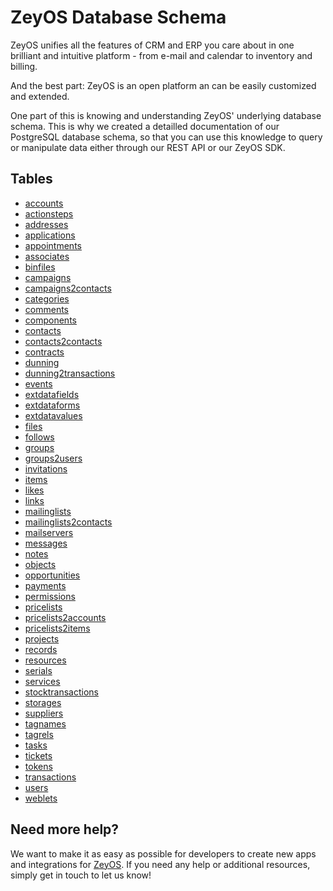 ZeyOS Database Schema
=====================

ZeyOS unifies all the features of CRM and ERP you care about in one brilliant and intuitive
platform - from e-mail and calendar to inventory and billing.

And the best part: ZeyOS is an open platform an can be easily customized and extended.

One part of this is knowing and understanding ZeyOS' underlying database schema. This is why
we created a detailled documentation of our PostgreSQL database schema, so that you
can use this knowledge to query or manipulate data either through our REST API or
our ZeyOS SDK.


Tables
------

* [accounts](http://schema.zeyos.com/tables/accounts.html)
* [actionsteps](http://schema.zeyos.com/tables/actionsteps.html)
* [addresses](http://schema.zeyos.com/tables/addresses.html)
* [applications](http://schema.zeyos.com/tables/applications.html)
* [appointments](http://schema.zeyos.com/tables/appointments.html)
* [associates](http://schema.zeyos.com/tables/associates.html)
* [binfiles](http://schema.zeyos.com/tables/binfiles.html)
* [campaigns](http://schema.zeyos.com/tables/campaigns.html)
* [campaigns2contacts](http://schema.zeyos.com/tables/campaigns2contacts.html)
* [categories](http://schema.zeyos.com/tables/categories.html)
* [comments](http://schema.zeyos.com/tables/comments.html)
* [components](http://schema.zeyos.com/tables/components.html)
* [contacts](http://schema.zeyos.com/tables/contacts.html)
* [contacts2contacts](http://schema.zeyos.com/tables/contacts2contacts.html)
* [contracts](http://schema.zeyos.com/tables/contracts.html)
* [dunning](http://schema.zeyos.com/tables/dunning.html)
* [dunning2transactions](http://schema.zeyos.com/tables/dunning2transactions.html)
* [events](http://schema.zeyos.com/tables/events.html)
* [extdatafields](http://schema.zeyos.com/tables/extdatafields.html)
* [extdataforms](http://schema.zeyos.com/tables/extdataforms.html)
* [extdatavalues](http://schema.zeyos.com/tables/extdatavalues.html)
* [files](http://schema.zeyos.com/tables/files.html)
* [follows](http://schema.zeyos.com/tables/follows.html)
* [groups](http://schema.zeyos.com/tables/groups.html)
* [groups2users](http://schema.zeyos.com/tables/groups2users.html)
* [invitations](http://schema.zeyos.com/tables/invitations.html)
* [items](http://schema.zeyos.com/tables/items.html)
* [likes](http://schema.zeyos.com/tables/likes.html)
* [links](http://schema.zeyos.com/tables/links.html)
* [mailinglists](http://schema.zeyos.com/tables/mailinglists.html)
* [mailinglists2contacts](http://schema.zeyos.com/tables/mailinglists2contacts.html)
* [mailservers](http://schema.zeyos.com/tables/mailservers.html)
* [messages](http://schema.zeyos.com/tables/messages.html)
* [notes](http://schema.zeyos.com/tables/notes.html)
* [objects](http://schema.zeyos.com/tables/objects.html)
* [opportunities](http://schema.zeyos.com/tables/opportunities.html)
* [payments](http://schema.zeyos.com/tables/payments.html)
* [permissions](http://schema.zeyos.com/tables/permissions.html)
* [pricelists](http://schema.zeyos.com/tables/pricelists.html)
* [pricelists2accounts](http://schema.zeyos.com/tables/pricelists2accounts.html)
* [pricelists2items](http://schema.zeyos.com/tables/pricelists2items.html)
* [projects](http://schema.zeyos.com/tables/projects.html)
* [records](http://schema.zeyos.com/tables/records.html)
* [resources](http://schema.zeyos.com/tables/resources.html)
* [serials](http://schema.zeyos.com/tables/serials.html)
* [services](http://schema.zeyos.com/tables/services.html)
* [stocktransactions](http://schema.zeyos.com/tables/stocktransactions.html)
* [storages](http://schema.zeyos.com/tables/storages.html)
* [suppliers](http://schema.zeyos.com/tables/suppliers.html)
* [tagnames](http://schema.zeyos.com/tables/tagnames.html)
* [tagrels](http://schema.zeyos.com/tables/tagrels.html)
* [tasks](http://schema.zeyos.com/tables/tasks.html)
* [tickets](http://schema.zeyos.com/tables/tickets.html)
* [tokens](http://schema.zeyos.com/tables/tokens.html)
* [transactions](http://schema.zeyos.com/tables/transactions.html)
* [users](http://schema.zeyos.com/tables/users.html)
* [weblets](http://schema.zeyos.com/tables/weblets.html)


Need more help?
---------------

We want to make it as easy as possible for developers to create new apps and
integrations for [ZeyOS](https://www.zeyos.com). If you need any help or
additional resources, simply get in touch to let us know!
